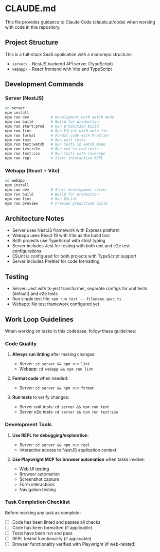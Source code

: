 # CLAUDE.md

This file provides guidance to Claude Code (claude.ai/code) when working with code in this repository.

## Project Structure

This is a full-stack SaaS application with a monorepo structure:

- `server/` - NestJS backend API server (TypeScript)
- `webapp/` - React frontend with Vite and TypeScript

## Development Commands

### Server (NestJS)
```bash
cd server
npm install
npm run dev          # Development with watch mode
npm run build        # Build for production
npm run start:prod   # Run production build
npm run lint         # Run ESLint with auto-fix
npm run format       # Format code with Prettier
npm run test         # Run unit tests
npm run test:watch   # Run tests in watch mode
npm run test:e2e     # Run end-to-end tests
npm run test:cov     # Run tests with coverage
npm run repl         # Start interactive REPL
```

### Webapp (React + Vite)
```bash
cd webapp
npm install
npm run dev          # Start development server
npm run build        # Build for production
npm run lint         # Run ESLint
npm run preview      # Preview production build
```

## Architecture Notes

- Server uses NestJS framework with Express platform
- Webapp uses React 19 with Vite as the build tool
- Both projects use TypeScript with strict typing
- Server includes Jest for testing with both unit and e2e test configurations
- ESLint is configured for both projects with TypeScript support
- Server includes Prettier for code formatting

## Testing

- Server: Jest with ts-jest transformer, separate configs for unit tests (default) and e2e tests
- Run single test file: `npm run test -- filename.spec.ts`
- Webapp: No test framework configured yet

## Work Loop Guidelines

When working on tasks in this codebase, follow these guidelines:

### Code Quality
1. **Always run linting** after making changes:
   - Server: `cd server && npm run lint`
   - Webapp: `cd webapp && npm run lint`

2. **Format code** when needed:
   - Server: `cd server && npm run format`

3. **Run tests** to verify changes:
   - Server unit tests: `cd server && npm run test`
   - Server e2e tests: `cd server && npm run test:e2e`

### Development Tools
1. **Use REPL for debugging/exploration**:
   - Server: `cd server && npm run repl`
   - Interactive access to NestJS application context

2. **Use Playwright MCP for browser automation** when tasks involve:
   - Web UI testing
   - Browser automation
   - Screenshot capture
   - Form interactions
   - Navigation testing

### Task Completion Checklist
Before marking any task as complete:
- [ ] Code has been linted and passes all checks
- [ ] Code has been formatted (if applicable)
- [ ] Tests have been run and pass
- [ ] REPL tested functionality (if applicable)
- [ ] Browser functionality verified with Playwright (if web-related)